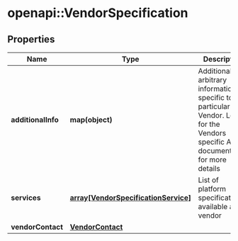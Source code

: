 # openapi::VendorSpecification

## Properties
Name | Type | Description | Notes
------------ | ------------- | ------------- | -------------
**additionalInfo** | **map(object)** | Additional arbitrary information specific to a particular Vendor. Look for the Vendors specific API documentation for more details | [optional] 
**services** | [**array[VendorSpecificationService]**](VendorSpecificationService.md) | List of platform specifications available at the vendor | [optional] 
**vendorContact** | [**VendorContact**](VendorContact.md) |  | [optional] 


